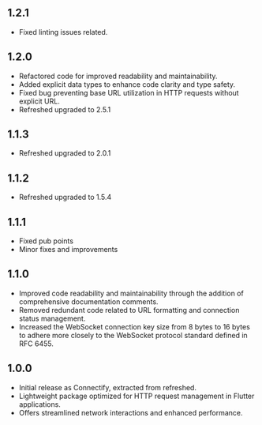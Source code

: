 ## 1.2.1

- Fixed linting issues related.

## 1.2.0

- Refactored code for improved readability and maintainability.
- Added explicit data types to enhance code clarity and type safety.
- Fixed bug preventing base URL utilization in HTTP requests without explicit URL.
- Refreshed upgraded to 2.5.1

## 1.1.3

- Refreshed upgraded to 2.0.1

## 1.1.2

- Refreshed upgraded to 1.5.4

## 1.1.1

- Fixed pub points
- Minor fixes and improvements

## 1.1.0

- Improved code readability and maintainability through the addition of comprehensive documentation comments.
- Removed redundant code related to URL formatting and connection status management.
- Increased the WebSocket connection key size from 8 bytes to 16 bytes to adhere more closely to the WebSocket protocol standard defined in RFC 6455.

## 1.0.0

- Initial release as Connectify, extracted from refreshed.
- Lightweight package optimized for HTTP request management in Flutter applications.
- Offers streamlined network interactions and enhanced performance.
